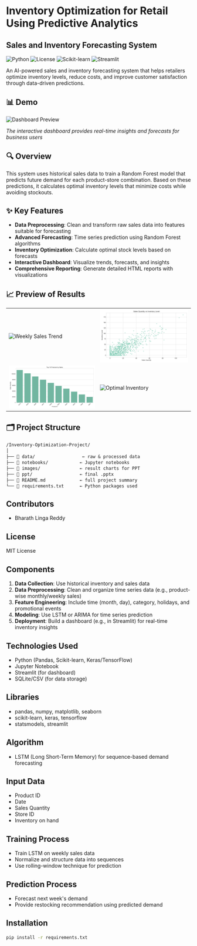 # Inventory Optimization for Retail Using Predictive Analytics

## Sales and Inventory Forecasting System

![Python](https://img.shields.io/badge/Python-3.9+-blue.svg)
![License](https://img.shields.io/badge/License-MIT-green.svg)
![Scikit-learn](https://img.shields.io/badge/Scikit--learn-1.2.2-orange.svg)
![Streamlit](https://img.shields.io/badge/Streamlit-1.22.0-red.svg)

An AI-powered sales and inventory forecasting system that helps retailers optimize inventory levels, reduce costs, and improve customer satisfaction through data-driven predictions.

## 📊 Demo

![Dashboard Preview](images/dashboard_screenshot.png)

*The interactive dashboard provides real-time insights and forecasts for business users*

## 🔍 Overview

This system uses historical sales data to train a Random Forest model that predicts future demand for each product-store combination. Based on these predictions, it calculates optimal inventory levels that minimize costs while avoiding stockouts.

## ✨ Key Features

- **Data Preprocessing**: Clean and transform raw sales data into features suitable for forecasting
- **Advanced Forecasting**: Time series prediction using Random Forest algorithms
- **Inventory Optimization**: Calculate optimal stock levels based on forecasts
- **Interactive Dashboard**: Visualize trends, forecasts, and insights
- **Comprehensive Reporting**: Generate detailed HTML reports with visualizations

## 📈 Preview of Results

<table>
  <tr>
    <td><img src="images/weekly_sales_trend.png" alt="Weekly Sales Trend" width="400"/></td>
    <td><img src="images/sales_vs_inventory.png" alt="Sales vs Inventory" width="400"/></td>
  </tr>
  <tr>
    <td><img src="images/top_products.png" alt="Top Products" width="400"/></td>
    <td><img src="images/optimal_inventory.png" alt="Optimal Inventory" width="400"/></td>
  </tr>
</table>

## 🗂️ Project Structure

```
/Inventory-Optimization-Project/
│
├── 📁 data/                  ← raw & processed data
├── 📁 notebooks/            ← Jupyter notebooks
├── 📁 images/               ← result charts for PPT
├── 📁 ppt/                  ← final .pptx
├── 📄 README.md             ← full project summary
└── 📄 requirements.txt      ← Python packages used
```

## Contributors
- Bharath Linga Reddy

## License
MIT License

## Components
1. **Data Collection**: Use historical inventory and sales data
2. **Data Preprocessing**: Clean and organize time series data (e.g., product-wise monthly/weekly sales)
3. **Feature Engineering**: Include time (month, day), category, holidays, and promotional events
4. **Modeling**: Use LSTM or ARIMA for time series prediction
5. **Deployment**: Build a dashboard (e.g., in Streamlit) for real-time inventory insights

## Technologies Used
- Python (Pandas, Scikit-learn, Keras/TensorFlow)
- Jupyter Notebook
- Streamlit (for dashboard)
- SQLite/CSV (for data storage)

## Libraries
- pandas, numpy, matplotlib, seaborn
- scikit-learn, keras, tensorflow
- statsmodels, streamlit

## Algorithm
- LSTM (Long Short-Term Memory) for sequence-based demand forecasting

## Input Data
- Product ID
- Date
- Sales Quantity
- Store ID
- Inventory on hand

## Training Process
- Train LSTM on weekly sales data
- Normalize and structure data into sequences
- Use rolling-window technique for prediction

## Prediction Process
- Forecast next week's demand
- Provide restocking recommendation using predicted demand

## Installation
```bash
pip install -r requirements.txt
```
